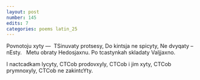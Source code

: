 ```yaml
---
layout: post
number: 145
edits: 7
categories: poems latin_25
---
```


Povnotoju xyty — 
TSinuvaty protsesy,
Do kintsja ne spicyty, 
Ne dvyqaty – nEsty.
 
Metu obraty 
Hedosjaxnu.
Po tcastynkah skladaty 
Valjjaxno. 

I nactcadkam lycyty,
CTCob prodovxyly,
CTCob i jim xyty,
CTCob prymnoxyly,
CTCob ne zakintcYty.

